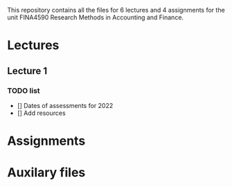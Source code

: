 This repository contains all the files for 6 lectures and 4 assignments for the unit FINA4590 Research Methods in Accounting and Finance. 

# Lectures

## Lecture 1
### TODO list

- [] Dates of assessments for 2022
- [] Add resources

# Assignments

# Auxilary files
